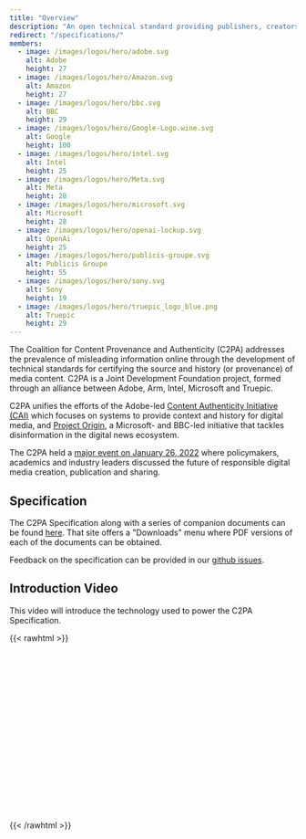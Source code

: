```yaml
---
title: "Overview"
description: "An open technical standard providing publishers, creators, and consumers the ability to trace the origin of different types of media."
redirect: "/specifications/"
members:
  - image: /images/logos/hero/adobe.svg
    alt: Adobe
    height: 27
  - image: /images/logos/hero/Amazon.svg
    alt: Amazon
    height: 27
  - image: /images/logos/hero/bbc.svg
    alt: BBC
    height: 29
  - image: /images/logos/hero/Google-Logo.wine.svg
    alt: Google
    height: 100
  - image: /images/logos/hero/intel.svg
    alt: Intel
    height: 25
  - image: /images/logos/hero/Meta.svg
    alt: Meta
    height: 28
  - image: /images/logos/hero/microsoft.svg
    alt: Microsoft
    height: 28
  - image: /images/logos/hero/openai-lockup.svg
    alt: OpenAi
    height: 25
  - image: /images/logos/hero/publicis-groupe.svg
    alt: Publicis Groupe
    height: 55
  - image: /images/logos/hero/sony.svg
    alt: Sony
    height: 19
  - image: /images/logos/hero/truepic_logo_blue.png
    alt: Truepic
    height: 29
---
```


The Coalition for Content Provenance and Authenticity (C2PA) addresses the prevalence of misleading information online through the development of technical standards for certifying the source and history (or provenance) of media content. C2PA is a Joint Development Foundation project, formed through an alliance between Adobe, Arm, Intel, Microsoft and Truepic.

C2PA unifies the efforts of the Adobe-led [Content Authenticity Initiative (CAI)](https://contentauthenticity.org/) which focuses on systems to provide context and history for digital media, and [Project Origin](https://www.originproject.info/), a Microsoft- and BBC-led initiative that tackles disinformation in the digital news ecosystem.

The C2PA held a [major event on January 26, 2022](./jan-2022_event) where policymakers, academics and industry leaders discussed the future of responsible digital media creation, publication and sharing. 

## Specification

The C2PA Specification along with a series of companion documents can be found [here](https://c2pa.org/specifications/specifications/1.3/index.html). That site offers a "Downloads" menu where PDF versions of each of the documents can be obtained.

Feedback on the specification can be provided in our [github issues](https://github.com/c2pa-org/specifications/issues).

## Introduction Video

This video will introduce the technology used to power the C2PA Specification.

{{< rawhtml >}}
<script src="https://fast.wistia.com/embed/medias/5net7rtuhf.jsonp" async></script><script src="https://fast.wistia.com/assets/external/E-v1.js" async></script><div class="wistia_responsive_padding" style="padding:56.25% 0 0 0;position:relative;"><div class="wistia_responsive_wrapper" style="height:50%;left:0;position:absolute;top:0;width:50%;"><div class="wistia_embed wistia_async_5net7rtuhf seo=false videoFoam=true" style="height:100%;position:relative;width:100%"><div class="wistia_swatch" style="height:100%;left:0;opacity:0;overflow:hidden;position:absolute;top:0;transition:opacity 200ms;width:100%;"><img src="https://fast.wistia.com/embed/medias/5net7rtuhf/swatch" style="filter:blur(5px);height:100%;object-fit:contain;width:100%;" alt="" aria-hidden="true" onload="this.parentNode.style.opacity=1;" /></div></div></div></div>
{{< /rawhtml >}}

